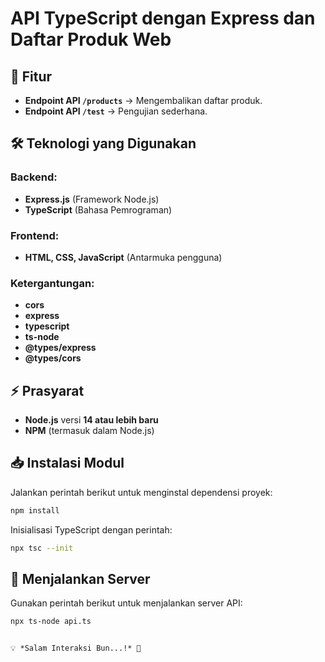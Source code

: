 # **API TypeScript dengan Express dan Daftar Produk Web**

## 📌 **Fitur**
- **Endpoint API `/products`** → Mengembalikan daftar produk.
- **Endpoint API `/test`** → Pengujian sederhana.

## 🛠 **Teknologi yang Digunakan**
### **Backend:**
- **Express.js** (Framework Node.js)
- **TypeScript** (Bahasa Pemrograman)

### **Frontend:**
- **HTML, CSS, JavaScript** (Antarmuka pengguna)

### **Ketergantungan:**
- **cors**
- **express**
- **typescript**
- **ts-node**
- **@types/express**
- **@types/cors**

## ⚡ **Prasyarat**
- **Node.js** versi **14 atau lebih baru**
- **NPM** (termasuk dalam Node.js)

## 📥 **Instalasi Modul**
Jalankan perintah berikut untuk menginstal dependensi proyek:
```sh
npm install
```

Inisialisasi TypeScript dengan perintah:
```sh
npx tsc --init
```

## 🚀 **Menjalankan Server**
Gunakan perintah berikut untuk menjalankan server API:
```sh
npx ts-node api.ts
```


```

💡 *Salam Interaksi Bun...!* 🎯

